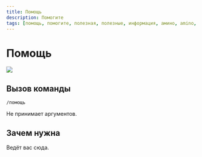 ```yaml
---
title: Помощь
description: Помогите
tags: [помощь, помогите, полезная, полезные, информация, амино, amino, команда, команды]
---
```


# Помощь

![](https://img.shields.io/badge/тип_команды-информация-slateblue?style=for-the-badge)

## Вызов команды

`/помощь`

Не принимает аргументов. 

## Зачем нужна

Ведёт вас сюда.

